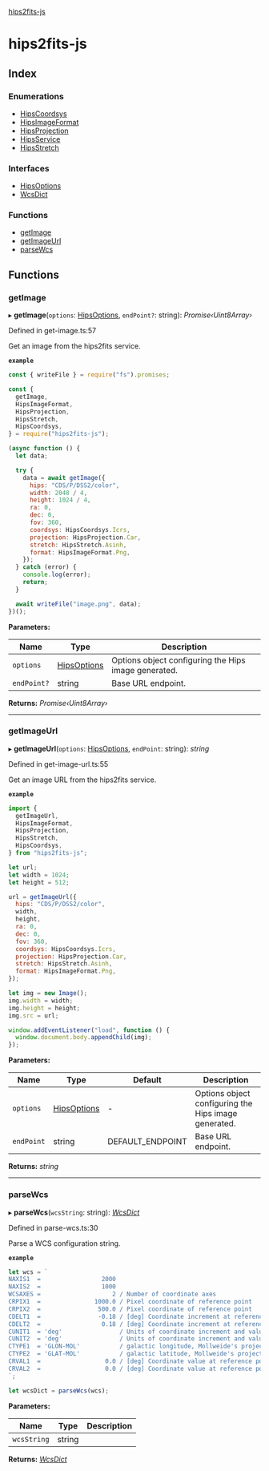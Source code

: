 [hips2fits-js](https://github.com/lloydevans/hips2fits-js/tree/master/docs/api/md/README.md)

# hips2fits-js

## Index

### Enumerations

* [HipsCoordsys](https://github.com/lloydevans/hips2fits-js/tree/master/docs/api/md/enums/hipscoordsys.md)
* [HipsImageFormat](https://github.com/lloydevans/hips2fits-js/tree/master/docs/api/md/enums/hipsimageformat.md)
* [HipsProjection](https://github.com/lloydevans/hips2fits-js/tree/master/docs/api/md/enums/hipsprojection.md)
* [HipsService](https://github.com/lloydevans/hips2fits-js/tree/master/docs/api/md/enums/hipsservice.md)
* [HipsStretch](https://github.com/lloydevans/hips2fits-js/tree/master/docs/api/md/enums/hipsstretch.md)

### Interfaces

* [HipsOptions](https://github.com/lloydevans/hips2fits-js/tree/master/docs/api/md/interfaces/hipsoptions.md)
* [WcsDict](https://github.com/lloydevans/hips2fits-js/tree/master/docs/api/md/interfaces/wcsdict.md)

### Functions

* [getImage](https://github.com/lloydevans/hips2fits-js/tree/master/docs/api/md/README.md#getimage)
* [getImageUrl](https://github.com/lloydevans/hips2fits-js/tree/master/docs/api/md/README.md#getimageurl)
* [parseWcs](https://github.com/lloydevans/hips2fits-js/tree/master/docs/api/md/README.md#parsewcs)

## Functions

###  getImage

▸ **getImage**(`options`: [HipsOptions](https://github.com/lloydevans/hips2fits-js/tree/master/docs/api/md/interfaces/hipsoptions.md), `endPoint?`: string): *Promise‹Uint8Array›*

Defined in get-image.ts:57

Get an image from the hips2fits service.

**`example`** 

```js
const { writeFile } = require("fs").promises;

const {
  getImage,
  HipsImageFormat,
  HipsProjection,
  HipsStretch,
  HipsCoordsys,
} = require("hips2fits-js");

(async function () {
  let data;

  try {
    data = await getImage({
      hips: "CDS/P/DSS2/color",
      width: 2048 / 4,
      height: 1024 / 4,
      ra: 0,
      dec: 0,
      fov: 360,
      coordsys: HipsCoordsys.Icrs,
      projection: HipsProjection.Car,
      stretch: HipsStretch.Asinh,
      format: HipsImageFormat.Png,
    });
  } catch (error) {
    console.log(error);
    return;
  }

  await writeFile("image.png", data);
})();
```

**Parameters:**

Name | Type | Description |
------ | ------ | ------ |
`options` | [HipsOptions](https://github.com/lloydevans/hips2fits-js/tree/master/docs/api/md/interfaces/hipsoptions.md) | Options object configuring the Hips image generated. |
`endPoint?` | string | Base URL endpoint.  |

**Returns:** *Promise‹Uint8Array›*

___

###  getImageUrl

▸ **getImageUrl**(`options`: [HipsOptions](https://github.com/lloydevans/hips2fits-js/tree/master/docs/api/md/interfaces/hipsoptions.md), `endPoint`: string): *string*

Defined in get-image-url.ts:55

Get an image URL from the hips2fits service.

**`example`** 

```js
import {
  getImageUrl,
  HipsImageFormat,
  HipsProjection,
  HipsStretch,
  HipsCoordsys,
} from "hips2fits-js";

let url;
let width = 1024;
let height = 512;

url = getImageUrl({
  hips: "CDS/P/DSS2/color",
  width,
  height,
  ra: 0,
  dec: 0,
  fov: 360,
  coordsys: HipsCoordsys.Icrs,
  projection: HipsProjection.Car,
  stretch: HipsStretch.Asinh,
  format: HipsImageFormat.Png,
});

let img = new Image();
img.width = width;
img.height = height;
img.src = url;

window.addEventListener("load", function () {
  window.document.body.appendChild(img);
});
```

**Parameters:**

Name | Type | Default | Description |
------ | ------ | ------ | ------ |
`options` | [HipsOptions](https://github.com/lloydevans/hips2fits-js/tree/master/docs/api/md/interfaces/hipsoptions.md) | - | Options object configuring the Hips image generated. |
`endPoint` | string | DEFAULT_ENDPOINT | Base URL endpoint.  |

**Returns:** *string*

___

###  parseWcs

▸ **parseWcs**(`wcsString`: string): *[WcsDict](https://github.com/lloydevans/hips2fits-js/tree/master/docs/api/md/interfaces/wcsdict.md)*

Defined in parse-wcs.ts:30

Parse a WCS configuration string.

**`example`** 

```js
let wcs = `
NAXIS1  =                 2000
NAXIS2  =                 1000
WCSAXES =                    2 / Number of coordinate axes
CRPIX1  =               1000.0 / Pixel coordinate of reference point
CRPIX2  =                500.0 / Pixel coordinate of reference point
CDELT1  =                -0.18 / [deg] Coordinate increment at reference point
CDELT2  =                 0.18 / [deg] Coordinate increment at reference point
CUNIT1  = 'deg'                / Units of coordinate increment and value
CUNIT2  = 'deg'                / Units of coordinate increment and value
CTYPE1  = 'GLON-MOL'           / galactic longitude, Mollweide's projection
CTYPE2  = 'GLAT-MOL'           / galactic latitude, Mollweide's projection
CRVAL1  =                  0.0 / [deg] Coordinate value at reference point
CRVAL2  =                  0.0 / [deg] Coordinate value at reference point
`;

let wcsDict = parseWcs(wcs);
```

**Parameters:**

Name | Type | Description |
------ | ------ | ------ |
`wcsString` | string |   |

**Returns:** *[WcsDict](https://github.com/lloydevans/hips2fits-js/tree/master/docs/api/md/interfaces/wcsdict.md)*
